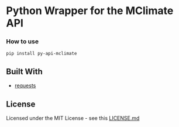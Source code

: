 # Python Wrapper for the MClimate API

### How to use

```
pip install py-api-mclimate
```

## Built With

* [requests](http://docs.python-requests.org/en/master/)

## License

Licensed under the MIT License - see this [LICENSE.md](LICENSE.md)
